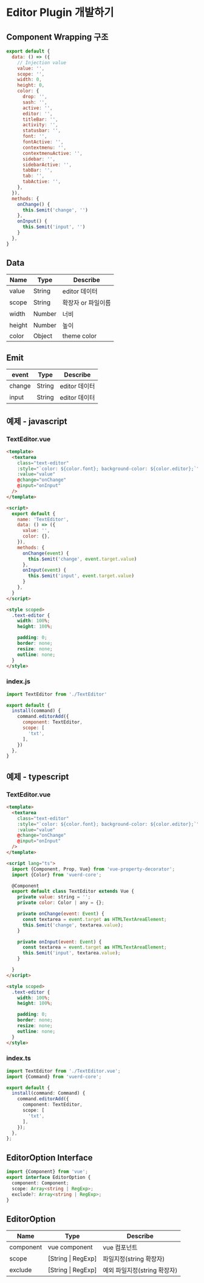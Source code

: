 # Editor Plugin 개발하기

## Component Wrapping 구조
```javascript
export default {
  data: () => ({
    // Injection value
    value: '',
    scope: '',
    width: 0,
    height: 0,
    color: {
      drop: '',
      sash: '',
      active: '',
      editor: '',
      titleBar: '',
      activity: '',
      statusbar: '',
      font: '',
      fontActive: '',
      contextmenu: '',
      contextmenuActive: '',
      sidebar: '',
      sidebarActive: '',
      tabBar: '',
      tab: '',
      tabActive: '',
    },
  }),
  methods: {
    onChange() {
      this.$emit('change', '')
    },
    onInput() {
      this.$emit('input', '')
    }
  },
}
```

## Data
| Name | Type | Describe |
| --- | --- | --- |
| value | String | editor 데이터 |
| scope | String | 확장자 or 파일이름 |
| width | Number | 너비 |
| height | Number | 높이 |
| color | Object | theme color |

## Emit
| event | Type | Describe |
| --- | --- | --- |
| change | String | editor 데이터 |
| input | String | editor 데이터 |


## 예제 - javascript
### TextEditor.vue
```html
<template>
  <textarea
    class="text-editor"
    :style="`color: ${color.font}; background-color: ${color.editor};`"
    :value="value"
    @change="onChange"
    @input="onInput"
  />
</template>

<script>
  export default {
    name: 'TextEditor',
    data: () => ({
      value: '',
      color: {},
    }),
    methods: {
      onChange(event) {
        this.$emit('change', event.target.value)
      },
      onInput(event) {
        this.$emit('input', event.target.value)
      }
    },
  }
</script>

<style scoped>
  .text-editor {
    width: 100%;
    height: 100%;

    padding: 0;
    border: none;
    resize: none;
    outline: none;
  }
</style>
```
### index.js
```javascript
import TextEditor from './TextEditor'

export default {
  install(command) {
    command.editorAdd({
      component: TextEditor,
      scope: [
        'txt',
      ],
    })
  },
}
```

## 예제 - typescript
### TextEditor.vue
```html
<template>
  <textarea
    class="text-editor"
    :style="`color: ${color.font}; background-color: ${color.editor};`"
    :value="value"
    @change="onChange"
    @input="onInput"
  />
</template>

<script lang="ts">
  import {Component, Prop, Vue} from 'vue-property-decorator';
  import {Color} from 'vuerd-core';

  @Component
  export default class TextEditor extends Vue {
    private value: string = '';
    private color: Color | any = {};

    private onChange(event: Event) {
      const textarea = event.target as HTMLTextAreaElement;
      this.$emit('change', textarea.value);
    }

    private onInput(event: Event) {
      const textarea = event.target as HTMLTextAreaElement;
      this.$emit('input', textarea.value);
    }

  }
</script>

<style scoped>
  .text-editor {
    width: 100%;
    height: 100%;

    padding: 0;
    border: none;
    resize: none;
    outline: none;
  }
</style>
```

### index.ts
```typescript
import TextEditor from './TextEditor.vue';
import {Command} from 'vuerd-core';

export default {
  install(command: Command) {
    command.editorAdd({
      component: TextEditor,
      scope: [
        'txt',
      ],
    });
  },
};
```

## EditorOption Interface
```typescript
import {Component} from 'vue';
export interface EditorOption {
  component: Component;
  scope: Array<string | RegExp>;
  exclude?: Array<string | RegExp>;
}
```

## EditorOption
| Name | Type | Describe |
| --- | --- | --- |
| component | vue component | vue 컴포넌트 |
| scope | [String \| RegExp] | 파일지정(string 확장자) |
| exclude | [String \| RegExp] | 예외 파일지정(string 확장자) |
